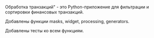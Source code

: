 Обработка транзакций" - это Python-приложение для фильтрации и сортировки финансовых транзакций.

Добавлены функции masks, widget, processing, generators.

Добавлены тесты ко всем функциям.